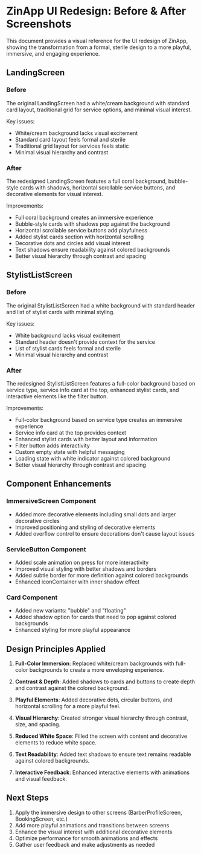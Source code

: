 # ZinApp UI Redesign: Before & After Screenshots

This document provides a visual reference for the UI redesign of ZinApp, showing the transformation from a formal, sterile design to a more playful, immersive, and engaging experience.

## LandingScreen

### Before
The original LandingScreen had a white/cream background with standard card layout, traditional grid for service options, and minimal visual interest.

Key issues:
- White/cream background lacks visual excitement
- Standard card layout feels formal and sterile
- Traditional grid layout for services feels static
- Minimal visual hierarchy and contrast

### After
The redesigned LandingScreen features a full coral background, bubble-style cards with shadows, horizontal scrollable service buttons, and decorative elements for visual interest.

Improvements:
- Full coral background creates an immersive experience
- Bubble-style cards with shadows pop against the background
- Horizontal scrollable service buttons add playfulness
- Added stylist cards section with horizontal scrolling
- Decorative dots and circles add visual interest
- Text shadows ensure readability against colored backgrounds
- Better visual hierarchy through contrast and spacing

## StylistListScreen

### Before
The original StylistListScreen had a white background with standard header and list of stylist cards with minimal styling.

Key issues:
- White background lacks visual excitement
- Standard header doesn't provide context for the service
- List of stylist cards feels formal and sterile
- Minimal visual hierarchy and contrast

### After
The redesigned StylistListScreen features a full-color background based on service type, service info card at the top, enhanced stylist cards, and interactive elements like the filter button.

Improvements:
- Full-color background based on service type creates an immersive experience
- Service info card at the top provides context
- Enhanced stylist cards with better layout and information
- Filter button adds interactivity
- Custom empty state with helpful messaging
- Loading state with white indicator against colored background
- Better visual hierarchy through contrast and spacing

## Component Enhancements

### ImmersiveScreen Component
- Added more decorative elements including small dots and larger decorative circles
- Improved positioning and styling of decorative elements
- Added overflow control to ensure decorations don't cause layout issues

### ServiceButton Component
- Added scale animation on press for more interactivity
- Improved visual styling with better shadows and borders
- Added subtle border for more definition against colored backgrounds
- Enhanced iconContainer with inner shadow effect

### Card Component
- Added new variants: "bubble" and "floating"
- Added shadow option for cards that need to pop against colored backgrounds
- Enhanced styling for more playful appearance

## Design Principles Applied

1. **Full-Color Immersion**: Replaced white/cream backgrounds with full-color backgrounds to create a more enveloping experience.

2. **Contrast & Depth**: Added shadows to cards and buttons to create depth and contrast against the colored background.

3. **Playful Elements**: Added decorative dots, circular buttons, and horizontal scrolling for a more playful feel.

4. **Visual Hierarchy**: Created stronger visual hierarchy through contrast, size, and spacing.

5. **Reduced White Space**: Filled the screen with content and decorative elements to reduce white space.

6. **Text Readability**: Added text shadows to ensure text remains readable against colored backgrounds.

7. **Interactive Feedback**: Enhanced interactive elements with animations and visual feedback.

## Next Steps

1. Apply the immersive design to other screens (BarberProfileScreen, BookingScreen, etc.)
2. Add more playful animations and transitions between screens
3. Enhance the visual interest with additional decorative elements
4. Optimize performance for smooth animations and effects
5. Gather user feedback and make adjustments as needed
